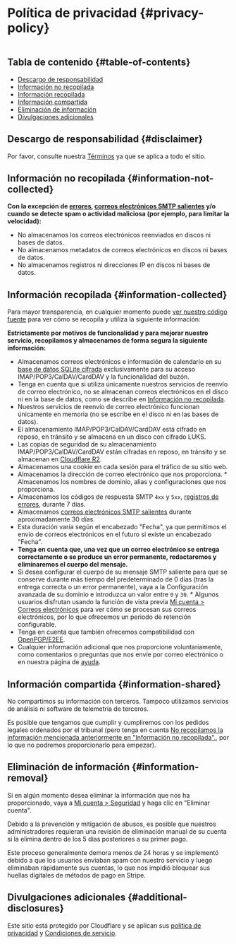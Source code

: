 # Política de privacidad {#privacy-policy}

<img loading="lazy" src="/img/articles/privacy.webp" alt="" class="rounded-lg" />

## Tabla de contenido {#table-of-contents}

* [Descargo de responsabilidad](#disclaimer)
* [Información no recopilada](#information-not-collected)
* [Información recopilada](#information-collected)
* [Información compartida](#information-shared)
* [Eliminación de información](#information-removal)
* [Divulgaciones adicionales](#additional-disclosures)

## Descargo de responsabilidad {#disclaimer}

Por favor, consulte nuestra [Términos](/terms) ya que se aplica a todo el sitio.

## Información no recopilada {#information-not-collected}

**Con la excepción de [errores](/faq#do-you-store-error-logs), [correos electrónicos SMTP salientes](/faq#do-you-support-sending-email-with-smtp) y/o cuando se detecte spam o actividad maliciosa (por ejemplo, para limitar la velocidad):**

* No almacenamos los correos electrónicos reenviados en discos ni bases de datos.
* No almacenamos metadatos de correos electrónicos en discos ni bases de datos.
* No almacenamos registros ni direcciones IP en discos ni bases de datos.

## Información recopilada {#information-collected}

Para mayor transparencia, en cualquier momento puede <a href="https://github.com/forwardemail" target="_blank" rel="noopener noreferrer">ver nuestro código fuente</a> para ver cómo se recopila y utiliza la siguiente información:

**Estrictamente por motivos de funcionalidad y para mejorar nuestro servicio, recopilamos y almacenamos de forma segura la siguiente información:**

* Almacenamos correos electrónicos e información de calendario en su [base de datos SQLite cifrada](/blog/docs/best-quantum-safe-encrypted-email-service) exclusivamente para su acceso IMAP/POP3/CalDAV/CardDAV y la funcionalidad del buzón.
* Tenga en cuenta que si utiliza únicamente nuestros servicios de reenvío de correo electrónico, no se almacenan correos electrónicos en el disco ni en la base de datos, como se describe en [Información no recopilada](#information-not-collected).
* Nuestros servicios de reenvío de correo electrónico funcionan únicamente en memoria (no se escribe en el disco ni en las bases de datos).
* El almacenamiento IMAP/POP3/CalDAV/CardDAV está cifrado en reposo, en tránsito y se almacena en un disco con cifrado LUKS.
* Las copias de seguridad de su almacenamiento IMAP/POP3/CalDAV/CardDAV están cifradas en reposo, en tránsito y se almacenan en [Cloudflare R2](https://www.cloudflare.com/developer-platform/r2/).
* Almacenamos una cookie en cada sesión para el tráfico de su sitio web.
* Almacenamos la dirección de correo electrónico que nos proporciona. * Almacenamos los nombres de dominio, alias y configuraciones que nos proporciona.
* Almacenamos los códigos de respuesta SMTP `4xx` y `5xx`, [registros de errores](/faq#do-you-store-error-logs), durante 7 días.
* Almacenamos [correos electrónicos SMTP salientes](/faq#do-you-support-sending-email-with-smtp) durante aproximadamente 30 días.
* Esta duración varía según el encabezado "Fecha", ya que permitimos el envío de correos electrónicos en el futuro si existe un encabezado "Fecha".
* **Tenga en cuenta que, una vez que un correo electrónico se entrega correctamente o se produce un error permanente, redactaremos y eliminaremos el cuerpo del mensaje.**
* Si desea configurar el cuerpo de su mensaje SMTP saliente para que se conserve durante más tiempo del predeterminado de 0 días (tras la entrega correcta o un error permanente), vaya a la Configuración avanzada de su dominio e introduzca un valor entre `0` y `30`. * Algunos usuarios disfrutan usando la función de vista previa [Mi cuenta > Correos electrónicos](/my-account/emails) para ver cómo se procesan sus correos electrónicos, por lo que ofrecemos un periodo de retención configurable.
* Tenga en cuenta que también ofrecemos compatibilidad con [OpenPGP/E2EE](/faq#do-you-support-openpgpmime-end-to-end-encryption-e2ee-and-web-key-directory-wkd).
* Cualquier información adicional que nos proporcione voluntariamente, como comentarios o preguntas que nos envíe por correo electrónico o en nuestra página de <a href="/help">ayuda</a>.

## Información compartida {#information-shared}

No compartimos su información con terceros. Tampoco utilizamos servicios de análisis ni software de telemetría de terceros.

Es posible que tengamos que cumplir y cumpliremos con los pedidos legales ordenados por el tribunal (pero tenga en cuenta [No recopilamos la información mencionada anteriormente en "Información no recopilada".](#information-not-collected), por lo que no podremos proporcionarlo para empezar).

## Eliminación de información {#information-removal}

Si en algún momento desea eliminar la información que nos ha proporcionado, vaya a <a href="/my-account/security">Mi cuenta > Seguridad</a> y haga clic en "Eliminar cuenta".

Debido a la prevención y mitigación de abusos, es posible que nuestros administradores requieran una revisión de eliminación manual de su cuenta si la elimina dentro de los 5 días posteriores a su primer pago.

Este proceso generalmente demora menos de 24 horas y se implementó debido a que los usuarios enviaban spam con nuestro servicio y luego eliminaban rápidamente sus cuentas, lo que nos impidió bloquear sus huellas digitales de métodos de pago en Stripe.

## Divulgaciones adicionales {#additional-disclosures}

Este sitio está protegido por Cloudflare y se aplican sus [política de privacidad](https://www.cloudflare.com/privacypolicy/) y [Condiciones de servicio](https://www.cloudflare.com/website-terms/).